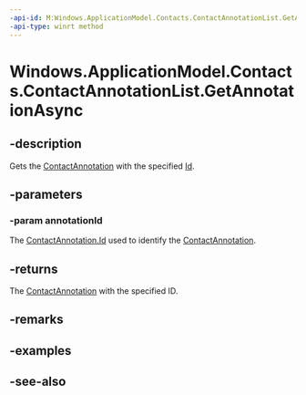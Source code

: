 ```yaml
---
-api-id: M:Windows.ApplicationModel.Contacts.ContactAnnotationList.GetAnnotationAsync(System.String)
-api-type: winrt method
---
```


<!-- Method syntax
public Windows.Foundation.IAsyncOperation<Windows.ApplicationModel.Contacts.ContactAnnotation> GetAnnotationAsync(System.String annotationId)
-->

# Windows.ApplicationModel.Contacts.ContactAnnotationList.GetAnnotationAsync

## -description
Gets the [ContactAnnotation](contactannotation.md) with the specified [Id](contactannotation_id.md).

## -parameters
### -param annotationId
The [ContactAnnotation.Id](contactannotation_id.md) used to identify the [ContactAnnotation](contactannotation.md).

## -returns
The [ContactAnnotation](contactannotation.md) with the specified ID.

## -remarks

## -examples

## -see-also
